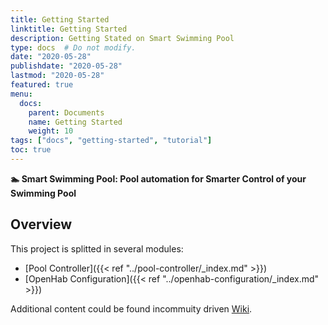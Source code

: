 ```yaml
---
title: Getting Started
linktitle: Getting Started
description: Getting Stated on Smart Swimming Pool
type: docs  # Do not modify.
date: "2020-05-28"
publishdate: "2020-05-28"
lastmod: "2020-05-28"
featured: true
menu:
  docs:
    parent: Documents
    name: Getting Started
    weight: 10
tags: ["docs", "getting-started", "tutorial"]
toc: true
---
```


**🏊 Smart Swimming Pool: Pool automation for Smarter Control of your Swimming Pool**

## Overview

This project is splitted in several modules:

- [Pool Controller]({{< ref "../pool-controller/_index.md" >}})
- [OpenHab Configuration]({{< ref "../openhab-configuration/_index.md" >}})

Additional content could be found incommuity driven [Wiki](https://github.com/smart-swimmingpool/smart-swimmingpool/wiki).

